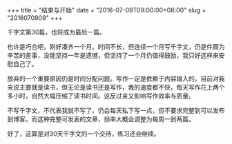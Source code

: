 +++
title = "结束与开始"
date = "2016-07-09T09:00:00+08:00"
slug = "2016070909"
+++

千字文第30篇，也将成为最后一篇。

也许是巧合吧，刚好凑齐一个月。时间不长，但连续一个月写千字文，仍是件颇为辛苦的差事，没能坚持一年是遗憾，但坚持了一个月仍值得鼓励，我只好这样来安慰自己了。

放弃的一个重要原因仍是时间分配问题。写作一定是依赖于内容输入的，目前对我来说主要就是读书，但无论是读书还是写作，我的速度都不快，每天写作花上两个多小时，自然大幅压缩了读书时间。这反过来又影响写作效率与质量。

不写千字文，不代表我就不写了，仍会每天私下写一点，但不要求完整到可以发布到博客。而这种完整可发表的文章，频率大概会调整为每周一到两篇。

好了，这算是对30天千字文的一个交待，练习还会继续。

